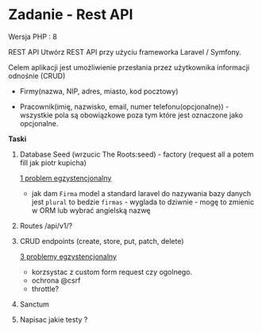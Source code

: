 # Zadanie - Rest API
Wersja PHP : 8

REST API Utwórz REST API przy użyciu frameworka Laravel / Symfony. 

Celem aplikacji jest umożliwienie przesłania przez użytkownika informacji odnośnie  (CRUD)

- Firmy(nazwa, NIP, adres, miasto, kod pocztowy) 

- Pracownik(imię, nazwisko, email, numer telefonu(opcjonalne)) - wszystkie pola są obowiązkowe poza tym które jest oznaczone jako opcjonalne. 

**Taski** 

1) Database Seed (wrzucic The Roots:seed)  - factory (request all a potem fill jak piotr kupicha)

   <u>1 problem egzystencjonalny</u> 

   - jak dam `Firma` model a standard laravel do nazywania bazy danych jest `plural` to bedzie `firmas`  - wyglada  to dziwnie - mogę to zmienic w ORM lub wybrać angielską nazwę

2) Routes /api/v1/?

3) CRUD endpoints  (create, store, put, patch, delete)

   <u>3 problemy egzystencjonalny</u>

   - korzsystac z custom form request czy ogolnego.
   - ochrona @csrf
   - throttle?

4) Sanctum 

5) Napisac jakie testy ?